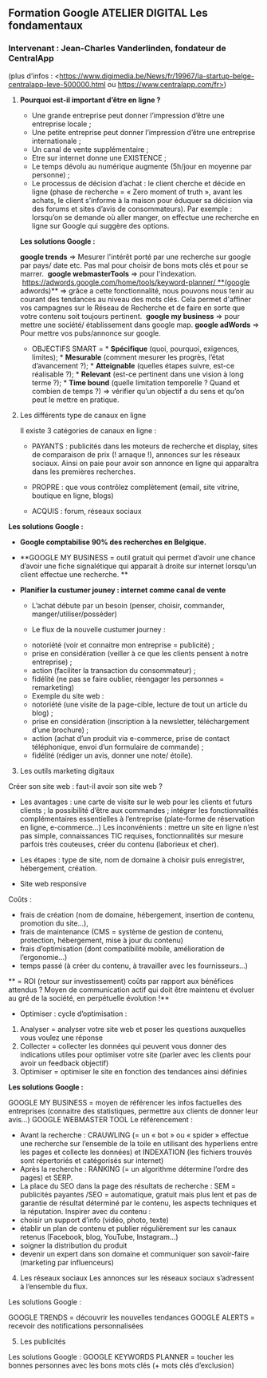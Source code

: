 ## **Formation Google ATELIER DIGITAL  Les fondamentaux**

### Intervenant : Jean-Charles Vanderlinden, fondateur de CentralApp 

(plus d’infos : <https://www.digimedia.be/News/fr/19967/la-startup-belge-centralapp-leve-500000.html ou https://www.centralapp.com/fr>)

1. __**Pourquoi est-il important d’être en ligne ?**__ 

    * Une grande entreprise peut donner l’impression d’être une entreprise locale ;
    * Une petite entreprise peut donner l’impression d’être une entreprise internationale ;
    * Un canal de vente supplémentaire ; 
    * Etre sur internet donne une EXISTENCE ;
    * Le temps dévolu au numérique augmente (5h/jour en moyenne par personne) ;
    * Le processus de décision d’achat : le client cherche et décide en ligne (phase de recherche = « Zero moment of truth », avant les       achats, le client s’informe à la maison pour éduquer sa décision via des forums et sites d’avis de consommateurs). Par exemple :         lorsqu’on se demande où aller manger, on effectue une recherche en ligne sur Google qui suggère des options. 
    
    **Les solutions Google :** 

    **google trends** => Mesurer l'intérêt porté par une recherche sur google par pays/ date etc. 
         Pas mal pour choisir de bons mots clés et pour se marrer.
    **google webmasterTools** => pour l'indexation.
      https://adwords.google.com/home/tools/keyword-planner/ **(google adwords)** => grâce a cette fonctionnalité, nous pouvons nous          tenir au courant des tendances au niveau des mots clés. Cela permet d'affiner vos campagnes sur le Réseau de Recherche et de            faire en sorte que votre contenu soit toujours pertinent.
    **google my business** => pour mettre une société/ établissement dans google map.
    **google adWords** => Pour mettre vos pubs/annonce sur google. 

     *  OBJECTIFS SMART = 
       * **Spécifique** (quoi, pourquoi, exigences, limites);
       * **Mesurable** (comment mesurer les progrès, l’état d’avancement ?);
       * **Atteignable** (quelles étapes suivre, est-ce réalisable ?);
       * **Relevant** (est-ce pertinent dans une vision à long terme ?);
       * **Time bound** (quelle limitation temporelle ? Quand et combien de temps ?)
               => vérifier qu’un objectif a du sens et qu’on peut le mettre en pratique. 

2. Les différents type de canaux en ligne
   
      Il existe 3 catégories de canaux en ligne : 

     * PAYANTS : publicités dans les moteurs de recherche et display, sites de comparaison de prix (! arnaque !), annonces sur les                réseaux sociaux. 
         Ainsi on paie pour avoir son annonce en ligne qui apparaîtra dans les premières recherches.
     
     * PROPRE : que vous contrôlez complètement (email, site vitrine, boutique en ligne, blogs)
     * ACQUIS : forum, réseaux sociaux


**Les solutions Google :** 

* **Google comptabilise 90% des recherches en Belgique.**

* **GOOGLE MY BUSINESS = outil gratuit qui permet d’avoir une chance d’avoir une fiche signalétique qui apparait à droite sur internet lorsqu’un client effectue une recherche. **

* **Planifier la custumer jouney : internet comme canal de vente**

    * L’achat débute par un besoin (penser, choisir, commander, manger/utiliser/posséder)
    
    * Le flux de la nouvelle custumer journey : 
    
     - notoriété (voir et connaitre mon entreprise = publicité) ;
     - prise en considération (veiller à ce que les clients pensent à notre entreprise) ;
     - action (faciliter la transaction du consommateur) ;
     - fidélité (ne pas se faire oublier, réengager les personnes = remarketing)
     
    * Exemple du site web : 
    
     - notoriété (une visite de la page-cible, lecture de tout un article du blog) ;
     - prise en considération (inscription à la newsletter, téléchargement d’une brochure) ;
     - action (achat d’un produit via e-commerce, prise de contact téléphonique, envoi d’un formulaire de commande) ;
     - fidélité (rédiger un avis, donner une note/ étoile).

3. Les outils marketing digitaux

Créer son site web : faut-il avoir son site web ?

* Les avantages : une carte de visite sur le web pour les clients et futurs clients ; la possibilité d’être aux commandes ; intégrer les fonctionnalités complémentaires essentielles à l’entreprise (plate-forme de réservation en ligne, e-commerce…)
Les inconvénients : mettre un site en ligne n’est pas simple, connaissances TIC requises, fonctionnalités sur mesure parfois très couteuses, créer du contenu (laborieux et cher).

* Les étapes : type de site, nom de domaine à choisir puis enregistrer, hébergement, création.

* Site web responsive

Coûts : 

* frais de création (nom de domaine, hébergement, insertion de contenu, promotion du site…), 
* frais de maintenance (CMS = système de gestion de contenu, protection, hébergement, mise à jour du contenu)
* frais d’optimisation (dont compatibilité mobile, amélioration de l’ergonomie…)
* temps passé (à créer du contenu, à travailler avec les fournisseurs…)

** = ROI (retour sur investissement) coûts par rapport aux bénéfices attendus ? Moyen de communication actif qui doit être maintenu et évoluer au gré de la société, en perpétuelle évolution !**

* Optimiser : cycle d’optimisation : 

1) Analyser = analyser votre site web et poser les questions auxquelles vous voulez une réponse
2) Collecter = collecter les données qui peuvent vous donner des indications utiles pour optimiser votre site (parler avec les clients pour avoir un feedback objectif)
3) Optimiser = optimiser le site en fonction des tendances ainsi définies

**Les solutions Google :**

GOOGLE MY BUSINESS = moyen de référencer les infos factuelles des entreprises (connaitre des statistiques, permettre aux clients de donner leur avis…)
GOOGLE WEBMASTER TOOL
Le référencement : 

* Avant la recherche : CRAUWLING (= un « bot » ou « spider » effectue une recherche sur l’ensemble de la toile en utilisant des hyperliens entre les pages et collecte les données) et INDEXATION (les fichiers trouvés sont répertoriés et catégorisés sur internet)
* Après la recherche : RANKING (= un algorithme détermine l’ordre des pages) et SERP.
* La place du SEO dans la page des résultats de recherche : SEM = publicités payantes /SEO = automatique, gratuit mais plus lent et pas de garantie de résultat déterminé par le contenu, les aspects techniques et la réputation. 
Inspirer avec du contenu : 
* choisir un support d’info (vidéo, photo, texte)
* établir un plan de contenu et publier régulièrement sur les canaux retenus (Facebook, blog, YouTube, Instagram…)
* soigner la distribution du produit
* devenir un expert dans son domaine et communiquer son savoir-faire (marketing par influenceurs)

4. Les réseaux sociaux
Les annonces sur les réseaux sociaux s’adressent à l’ensemble du flux.

Les solutions Google : 

GOOGLE TRENDS = découvrir les nouvelles tendances
GOOGLE ALERTS = recevoir des notifications personnalisées

5. Les publicités

Les solutions Google : 
GOOGLE KEYWORDS PLANNER = toucher les bonnes personnes avec les bons mots clés (+ mots clés d’exclusion)


